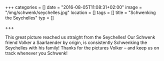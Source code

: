 +++
categories = []
date = "2016-08-05T11:08:31+02:00"
image = "/img/schwenk/seychelles.jpg"
location = []
tags = []
title = "Schwenking the Seychelles"
typ = []

+++

This great picture reached us straight from the Seychelles! Our Schwenk friend Volker a Saarlaender by origin, is consistently Schwenking the Seychelles with his family! Thanks for the pictures Volker – and keep us on track whenever you Schwenk!
